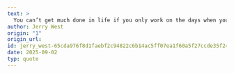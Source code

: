 ```yaml
---
text: >
  You can’t get much done in life if you only work on the days when you feel good.
author: Jerry West
origin: "1"
origin_url: 
id: jerry_west-65cda976f8d1faebf2c94822c6b14ac5ff07ea1f60a5f27ccde35f2456fc08a2
date: 2025-09-02
typ: quote
---
```

